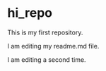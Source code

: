 # hi_repo
This is my first repository. 

I am editing my readme.md file. 


I am editing a second time.